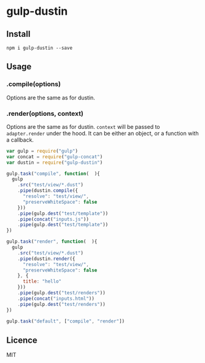 gulp-dustin
===========

## Install

    npm i gulp-dustin --save

## Usage

### .compile(options)

Options are the same as for dustin.


### .render(options, context)

Options are the same as for dustin.
`context` will be passed to `adapter.render` under the hood.
It can be either an object, or a function with a callback.

```js
var gulp = require("gulp")
var concat = require("gulp-concat")
var dustin = require("gulp-dustin")

gulp.task("compile", function(  ){
  gulp
    .src("test/view/*.dust")
    .pipe(dustin.compile({
      "resolve": "test/view/",
      "preserveWhiteSpace": false
    }))
    .pipe(gulp.dest("test/template"))
    .pipe(concat("inputs.js"))
    .pipe(gulp.dest("test/template"))
})

gulp.task("render", function(  ){
  gulp
    .src("test/view/*.dust")
    .pipe(dustin.render({
      "resolve": "test/view/",
      "preserveWhiteSpace": false
    }, {
      title: "hello"
    }))
    .pipe(gulp.dest("test/renders"))
    .pipe(concat("inputs.html"))
    .pipe(gulp.dest("test/renders"))
})

gulp.task("default", ["compile", "render"])
```

## Licence

MIT